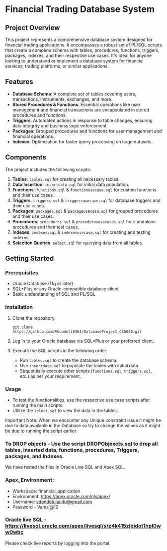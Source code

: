 # Financial Trading Database System

## Project Overview
This project represents a comprehensive database system designed for financial trading applications. It encompasses a robust set of PL/SQL scripts that create a complete schema with tables, procedures, functions, triggers, packages, indexes, and their respective use cases. It's ideal for anyone looking to understand or implement a database system for financial services, trading platforms, or similar applications.

## Features
- **Database Schema**: A complete set of tables covering users, transactions, instruments, exchanges, and more.
- **Stored Procedures & Functions**: Essential operations like user management and financial transactions are encapsulated in stored procedures and functions.
- **Triggers**: Automated actions in response to table changes, ensuring data integrity and business logic enforcement.
- **Packages**: Grouped procedures and functions for user management and financial operations.
- **Indexes**: Optimization for faster query processing on large datasets.

## Components
The project includes the following scripts:
1. **Tables**: `tables.sql` for creating all necessary tables.
2. **Data Insertion**: `insertdata.sql` for initial data population.
3. **Functions**: `functions.sql` & `functionusecase.sql` for custom functions and their use cases.
4. **Triggers**: `triggers.sql` & `triggersusecase.sql` for database triggers and their use cases.
5. **Packages**: `packages.sql` & `packageusecase.sql` for grouped procedures and their use cases.
6. **Procedures**: `procedures.sql` & `proceduresusecases.sql` for standalone procedures and their test cases.
7. **Indexes**: `indexes.sql` & `indexesusecase.sql` for creating and testing indexes.
8. **Selection Queries**: `select.sql` for querying data from all tables.

## Getting Started
### Prerequisites
- Oracle Database (11g or later)
- SQL*Plus or any Oracle-compatible database client
- Basic understanding of SQL and PL/SQL

### Installation
1. Clone the repository:
   ```
   git clone https://github.com/Vdondeti5461/DatabaseProject_CS5040.git
   ```
2. Log in to your Oracle database via SQL*Plus or your preferred client.

3. Execute the SQL scripts in the following order:
   - Run `tables.sql` to create the database schema.
   - Use `insertdata.sql` to populate the tables with initial data.
   - Sequentially execute other scripts (`functions.sql`, `triggers.sql`, etc.) as per your requirement.

### Usage
- To test the functionalities, use the respective use case scripts after running the main scripts.
- Utilize the `select.sql` to view the data in the tables.

Important Note: When we encounter any Unique constraint issue it might be due to data available in the Database so try to change the values as it might be due to running the script earlier.

### To DROP objects - Use the script DROPObjexcts.sql to drop all tables, inserted data, functions, procedures, Triggers, packages, and Indexes.

We have tested the files in Oracle Live SQL and Apex SQL.

### Apex_Environment:

- Workspace: financial_application
- Environment:	https://apex.oracle.com/pls/apex/
- Username:	vdondeti.naidu@gmail.com
- Password - Vamsi@12

### Oracle live SQL - https://livesql.oracle.com/apex/livesql/s/z4k415zjbidot1hpl0ww0wbc

Please check live reports by logging into the portal.
